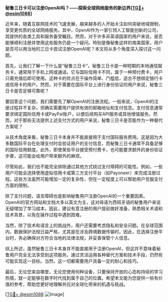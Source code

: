 **秘鲁三日卡可以注册OpenAI吗？——探索全球网络服务的新边界[[TG💪+ @esim1088](https://t.me/s/esim1088)]**

近年来，随着互联网技术的飞速发展，越来越多的人开始关注如何突破地域限制，享受更优质的全球网络服务。其中，OpenAI作为一家引领人工智能创新的公司，其提供的各类工具和服务备受瞩目。然而，对于许多非英语国家的用户来说，是否能够顺利注册并使用这些服务仍是一个疑问。特别是像秘鲁这样的南美国家，用户是否可以用当地的三日卡尝试注册OpenAI呢？本文将从多个角度深入探讨这一问题。

首先，让我们了解一下什么是“秘鲁三日卡”。秘鲁三日卡是一种短期的本地通信服务卡，通常用于手机上网或通话。它与国际信用卡不同，属于一种预付费卡，用户只需充值后即可使用。这种卡的优点在于操作简单、门槛低，适合不想绑定银行卡或信用卡的用户。然而，对于需要在国际平台上进行身份验证的用户来说，秘鲁三日卡是否足够可靠呢？

要回答这个问题，我们需要先了解OpenAI的注册流程。一般来说，OpenAI的注册过程并不复杂，但确实需要用户提供有效的邮箱地址和支付信息。支付信息通常要求绑定国际信用卡或PayPal账户，以便后续购买API服务或其他增值服务。然而，对于那些无法提供上述支付方式的用户来说，秘鲁三日卡是否能作为一种替代方案呢？

从技术角度来看，秘鲁三日卡本身并不能直接用于支付国际服务费用。这是因为大多数国际平台在处理支付时会验证用户的支付信息，而秘鲁三日卡通常不具备足够的国际信用额度。此外，即使某些平台接受预付费卡，也可能要求额外的身份验证步骤，这可能会给用户带来额外的麻烦。

尽管如此，我们也不能完全排除通过其他方式绕过支付障碍的可能性。例如，一些用户可能会选择使用虚拟信用卡或第三方支付平台（如Payoneer）来完成注册过程。这些方法虽然可能增加一定的复杂性，但在一定程度上可以帮助用户克服支付方面的限制。

除了支付问题，语言障碍也是影响秘鲁用户注册OpenAI的一个重要因素。OpenAI的官方网站和文档大多以英文为主，这对母语为西班牙语的秘鲁用户来说无疑增加了学习成本。因此，建议有意注册的用户提前做好准备，熟悉相关术语和技术背景，以免在操作过程中遇到困难。

当然，除了技术和语言上的挑战外，用户还需要考虑隐私和安全问题。在全球范围内，数据保护法规日益严格，尤其是在涉及跨境数据传输时。因此，在选择注册平台时，务必确保对方符合当地的法律法规，并妥善保管个人信息。

综上所述，虽然秘鲁三日卡本身并不能直接用于注册OpenAI，但这并不意味着秘鲁用户完全无法享受到这项服务。通过灵活运用各种替代方案和技术手段，仍然有可能实现这一目标。当然，这一切都需要用户具备一定的耐心和技巧。

最后，无论您来自哪里，无论您使用何种设备，只要保持开放的心态和持续的学习热情，就一定能够在数字时代找到属于自己的位置。希望本文能为您提供一些有价值的参考，帮助您更好地理解并应对全球化带来的机遇与挑战。

[[TG💪+ @esim1088](https://t.me/s/esim1088) ![Image](https://i.postimg.cc/4NQfJmqS/Snipaste-2025-05-13-00-14-12.png)]